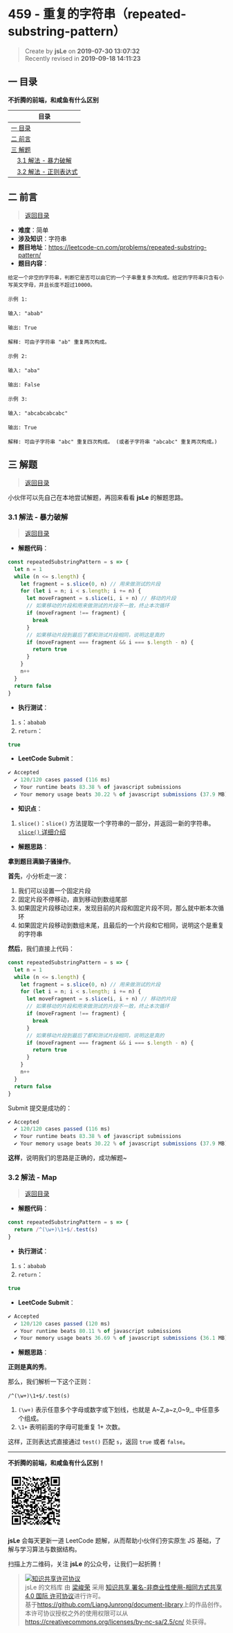 # 459 - 重复的字符串（repeated-substring-pattern）

> Create by **jsLe** on **2019-07-30 13:07:32**  
> Recently revised in **2019-09-18 14:11:23**

## <a name="chapter-one" id="chapter-one">一 目录</a>

**不折腾的前端，和咸鱼有什么区别**

| 目录                                                                                     |
| ---------------------------------------------------------------------------------------- |
| [一 目录](#chapter-one)                                                                  |
| <a name="catalog-chapter-two" id="catalog-chapter-two"></a>[二 前言](#chapter-two)       |
| <a name="catalog-chapter-three" id="catalog-chapter-three"></a>[三 解题](#chapter-three) |
| &emsp;[3.1 解法 - 暴力破解](#chapter-three-one)                                          |
| &emsp;[3.2 解法 - 正则表达式](#chapter-three-two)                                        |

## <a name="chapter-two" id="chapter-two">二 前言</a>

> [返回目录](#chapter-one)

- **难度**：简单
- **涉及知识**：字符串
- **题目地址**：https://leetcode-cn.com/problems/repeated-substring-pattern/
- **题目内容**：

```
给定一个非空的字符串，判断它是否可以由它的一个子串重复多次构成。给定的字符串只含有小写英文字母，并且长度不超过10000。

示例 1:

输入: "abab"

输出: True

解释: 可由子字符串 "ab" 重复两次构成。

示例 2:

输入: "aba"

输出: False

示例 3:

输入: "abcabcabcabc"

输出: True

解释: 可由子字符串 "abc" 重复四次构成。 (或者子字符串 "abcabc" 重复两次构成。)
```

## <a name="chapter-three" id="chapter-three">三 解题</a>

> [返回目录](#chapter-one)

小伙伴可以先自己在本地尝试解题，再回来看看 **jsLe** 的解题思路。

### <a name="chapter-three-one" id="chapter-three-one">3.1 解法 - 暴力破解</a>

> [返回目录](#chapter-one)

- **解题代码**：

```js
const repeatedSubstringPattern = s => {
  let n = 1
  while (n <= s.length) {
    let fragment = s.slice(0, n) // 用来做测试的片段
    for (let i = n; i < s.length; i += n) {
      let moveFragment = s.slice(i, i + n) // 移动的片段
      // 如果移动的片段和用来做测试的片段不一致，终止本次循环
      if (moveFragment !== fragment) {
        break
      }
      // 如果移动片段到最后了都和测试片段相同，说明这是真的
      if (moveFragment === fragment && i === s.length - n) {
        return true
      }
    }
    n++
  }
  return false
}
```

- **执行测试**：

1. `s`：`ababab`
2. `return`：

```js
true
```

- **LeetCode Submit**：

```js
✔ Accepted
  ✔ 120/120 cases passed (116 ms)
  ✔ Your runtime beats 83.38 % of javascript submissions
  ✔ Your memory usage beats 30.22 % of javascript submissions (37.9 MB)
```

- **知识点**：

1. `slice()`：`slice()` 方法提取一个字符串的一部分，并返回一新的字符串。[`slice()` 详细介绍](https://github.com/LiangJunrong/document-library/blob/master/JavaScript-library/JavaScript/%E5%86%85%E7%BD%AE%E5%AF%B9%E8%B1%A1/String/slice.md)

- **解题思路**：

**拿到题目满脑子骚操作**。

**首先**，小分析走一波：

1. 我们可以设置一个固定片段
2. 固定片段不停移动，直到移动到数组尾部
3. 如果固定片段移动过来，发现目前的片段和固定片段不同，那么就中断本次循环
4. 如果固定片段移动到数组末尾，且最后的一个片段和它相同，说明这个是重复的字符串

**然后**，我们直接上代码：

```js
const repeatedSubstringPattern = s => {
  let n = 1
  while (n <= s.length) {
    let fragment = s.slice(0, n) // 用来做测试的片段
    for (let i = n; i < s.length; i += n) {
      let moveFragment = s.slice(i, i + n) // 移动的片段
      // 如果移动的片段和用来做测试的片段不一致，终止本次循环
      if (moveFragment !== fragment) {
        break
      }
      // 如果移动片段到最后了都和测试片段相同，说明这是真的
      if (moveFragment === fragment && i === s.length - n) {
        return true
      }
    }
    n++
  }
  return false
}
```

Submit 提交是成功的：

```js
✔ Accepted
  ✔ 120/120 cases passed (116 ms)
  ✔ Your runtime beats 83.38 % of javascript submissions
  ✔ Your memory usage beats 30.22 % of javascript submissions (37.9 MB)
```

**这样**，说明我们的思路是正确的，成功解题~

### <a name="chapter-three-two" id="chapter-three-two">3.2 解法 - Map</a>

> [返回目录](#chapter-one)

- **解题代码**：

```js
const repeatedSubstringPattern = s => {
  return /^(\w+)\1+$/.test(s)
}
```

- **执行测试**：

1. `s`：`ababab`
2. `return`：

```js
true
```

- **LeetCode Submit**：

```js
✔ Accepted
  ✔ 120/120 cases passed (120 ms)
  ✔ Your runtime beats 80.11 % of javascript submissions
  ✔ Your memory usage beats 36.69 % of javascript submissions (36.1 MB)
```

- **解题思路**：

**正则是真的秀**。

那么，我们解析一下这个正则：

`/^(\w+)\1+$/.test(s)`

1. `(\w+)` 表示任意多个字母或数字或下划线，也就是 A~Z,a~z,0~9,\_ 中任意多个组成。
2. `\1+` 表明前面的字母可能重复 1+ 次数。

这样，正则表达式直接通过 `test()` 匹配 `s`，返回 `true` 或者 `false`。

---

**不折腾的前端，和咸鱼有什么区别！**

![图](../../../public-repertory/img/z-small-wechat-public-address.jpg)

**jsLe** 会每天更新一道 LeetCode 题解，从而帮助小伙伴们夯实原生 JS 基础，了解与学习算法与数据结构。

扫描上方二维码，关注 **jsLe** 的公众号，让我们一起折腾！

> <a rel="license" href="http://creativecommons.org/licenses/by-nc-sa/4.0/"><img alt="知识共享许可协议" style="border-width:0" src="https://i.creativecommons.org/l/by-nc-sa/4.0/88x31.png" /></a><br /><span xmlns:dct="http://purl.org/dc/terms/" property="dct:title">jsLe 的文档库</span> 由 <a xmlns:cc="http://creativecommons.org/ns#" href="https://github.com/LiangJunrong/document-library" property="cc:attributionName" rel="cc:attributionURL">梁峻荣</a> 采用 <a rel="license" href="http://creativecommons.org/licenses/by-nc-sa/4.0/">知识共享 署名-非商业性使用-相同方式共享 4.0 国际 许可协议</a>进行许可。<br />基于<a xmlns:dct="http://purl.org/dc/terms/" href="https://github.com/LiangJunrong/document-library" rel="dct:source">https://github.com/LiangJunrong/document-library</a>上的作品创作。<br />本许可协议授权之外的使用权限可以从 <a xmlns:cc="http://creativecommons.org/ns#" href="https://creativecommons.org/licenses/by-nc-sa/2.5/cn/" rel="cc:morePermissions">https://creativecommons.org/licenses/by-nc-sa/2.5/cn/</a> 处获得。
